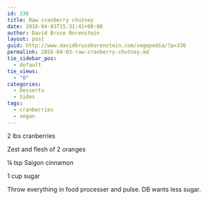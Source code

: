 ```yaml
---
id: 336
title: Raw cranberry chutney
date: 2016-04-03T15:31:41+00:00
author: David Bruce Borenstein
layout: post
guid: http://www.davidbruceborenstein.com/vegepedia/?p=336
permalink: 2016-04-03-raw-cranberry-chutney.md
tie_sidebar_pos:
  - default
tie_views:
  - "0"
categories:
  - Desserts
  - Sides
tags:
  - cranberries
  - vegan
---
```

2 lbs cranberries

Zest and flesh of 2 oranges

¼ tsp Saigon cinnamon

1 cup sugar

Throw everything in food processer and pulse. DB wants less sugar.